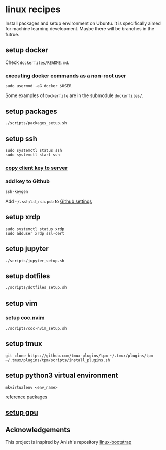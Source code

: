 # linux recipes

Install packages and setup environment on Ubuntu.
It is specifically aimed for machine learning development.
Maybe there will be branches in the futrue.

## setup docker

Check `dockerfiles/README.md`.

### executing docker commands as a non-root user

```
sudo usermod -aG docker $USER
```

Some examples of `Dockerfile` are in the submodule `dockerfiles/`.

## setup packages

```
./scripts/packages_setup.sh
```

## setup ssh

```
sudo systemctl status ssh
sudo systemctl start ssh
```

### [copy client key to server](notes/copy_key_to_server.md)

### add key to Github

```
ssh-keygen
```
Add `~/.ssh/id_rsa.pub` to [Github settings](https://github.com/settings/keys)

## setup xrdp

```
sudo systemctl status xrdp
sudo adduser xrdp ssl-cert
```

## setup jupyter

```
./scripts/jupyter_setup.sh
```

## setup dotfiles

```
./scripts/dotfiles_setup.sh
```

## setup vim

### setup [coc.nvim](https://github.com/neoclide/coc.nvim)

```
./scripts/coc-nvim_setup.sh
```

## setup tmux

```
git clone https://github.com/tmux-plugins/tpm ~/.tmux/plugins/tpm
~/.tmux/plugins/tpm/scripts/install_plugins.sh
```

## setup python3 virtual environment

```
mkvirtualenv <env_name>
```
[reference packages](notes/requirements.txt)

## [setup gpu](notes/gpu_setup.md)

## Acknowledgements

This project is inspired by Anish's repository [linux-bootstrap](https://github.com/anishathalye/linux-bootstrap)

